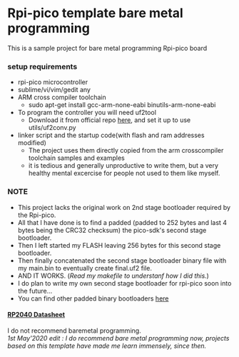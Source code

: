 # Rpi-pico template bare metal programming

This is a sample project for bare metal programming Rpi-pico board

### setup requirements

* rpi-pico microcontroller
* sublime/vi/vim/gedit any
* ARM cross compiler toolchain
  * sudo apt-get install gcc-arm-none-eabi binutils-arm-none-eabi
* To program the controller you will need uf2tool
  * Download it from official repo [here](https://github.com/microsoft/uf2/tree/master/utils), and set it up to use utils/uf2conv.py
* linker script and the startup code(with flash and ram addresses modified)
  * The project uses them directly copied from the arm crosscompiler toolchain samples and examples
  * it is tedious and generally unproductive to write them, but a very healthy mental excercise for people not used to them like myself.

### NOTE
 * This project lacks the original work on 2nd stage bootloader required by the Rpi-pico.
 * All that I have done is to find a padded (padded to 252 bytes and last 4 bytes being the CRC32 checksum) the pico-sdk's second stage bootloader.
 * Then I left started my FLASH leaving 256 bytes for this second stage bootloader.
 * Then finally concatenated the second stage bootloader binary file with my main.bin to eventually create final.uf2 file.
 * AND IT WORKS. (*Read my makefile to understanf how I did this.*)
 * I do plan to write my own second stage bootloader for rpi-pico soon into the future...
 * You can find other padded binary bootloaders [here](https://github.com/rp-rs/rp2040-boot2/blob/main/bin/)

#### [RP2040 Datasheet](https://datasheets.raspberrypi.com/rp2040/rp2040-datasheet.pdf)

I do not recommend baremetal programming.  
*1st May'2020 edit : I do recommend bare metal programming now, projects based on this template have made me learn immensely, since then.*

